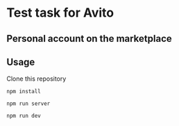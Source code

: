 # Test task for Avito

## Personal account on the marketplace

## Usage

Clone this repository

```
npm install
```

```
npm run server
```

```
npm run dev
```
